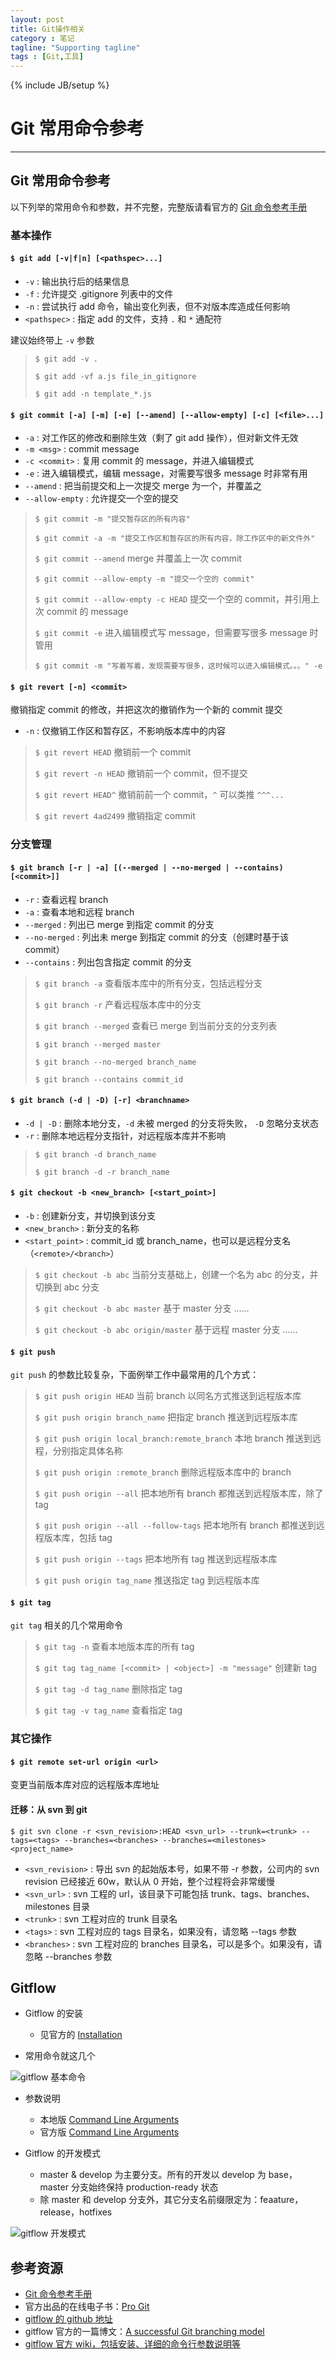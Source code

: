 ```yaml
---
layout: post
title: Git操作相关
category : 笔记
tagline: "Supporting tagline"
tags : [Git,工具]
---
```

{% include JB/setup %}
# Git 常用命令参考
---
## Git 常用命令参考

以下列举的常用命令和参数，并不完整，完整版请看官方的 [Git 命令参考手册](https://git-scm.com/docs)

### 基本操作

#### `$ git add [-v|f|n] [<pathspec>...]`

- `-v`  :  输出执行后的结果信息
- `-f`  :  允许提交 .gitignore 列表中的文件
- `-n`  :  尝试执行 add 命令，输出变化列表，但不对版本库造成任何影响
- `<pathspec>`  :  指定 add 的文件，支持 `.` 和 `*` 通配符

建议始终带上 `-v` 参数
> `$ git add -v .`
>
> `$ git add -vf a.js file_in_gitignore`
>
> `$ git add -n template_*.js`

<!--break-->
#### `$ git commit [-a] [-m] [-e] [--amend] [--allow-empty] [-c] [<file>...]`

- `-a` :  对工作区的修改和删除生效（剩了 git add 操作），但对新文件无效
- `-m <msg>` :  commit message
- `-c <commit>` :  复用 commit 的 message，并进入编辑模式
- `-e` : 进入编辑模式，编辑 message，对需要写很多 message 时非常有用
- `--amend` :  把当前提交和上一次提交 merge 为一个，并覆盖之
- `--allow-empty` :  允许提交一个空的提交

> `$ git commit -m "提交暂存区的所有内容"`
>
> `$ git commit -a -m "提交工作区和暂存区的所有内容，除工作区中的新文件外"`
>
> `$ git commit --amend` merge 并覆盖上一次 commit
>
> `$ git commit --allow-empty -m "提交一个空的 commit"`
>
> `$ git commit --allow-empty -c HEAD`   提交一个空的 commit，并引用上次 commit 的 message
> 
> `$ git commit -e` 进入编辑模式写 message，但需要写很多 message 时管用
>
> `$ git commit -m "写着写着，发现需要写很多，这时候可以进入编辑模式。。。" -e`

#### `$ git revert [-n] <commit>`

撤销指定 commit 的修改，并把这次的撤销作为一个新的 commit 提交

- `-n` :  仅撤销工作区和暂存区，不影响版本库中的内容

> `$ git revert HEAD` 撤销前一个 commit
>
> `$ git revert -n HEAD` 撤销前一个 commit，但不提交
>
> `$ git revert HEAD^` 撤销前前一个 commit，`^` 可以类推 `^^^...`
>
> `$ git revert 4ad2499` 撤销指定 commit


### 分支管理


#### `$ git branch [-r | -a] [(--merged | --no-merged | --contains) [<commit>]]`

- `-r` :  查看远程 branch
- `-a` :  查看本地和远程 branch
- `--merged` :  列出已 merge 到指定 commit 的分支
- `--no-merged` : 列出未 merge 到指定 commit 的分支（创建时基于该 commit）
- `--contains` :  列出包含指定 commit 的分支

> `$ git branch -a` 查看版本库中的所有分支，包括远程分支
>
> `$ git branch -r` 产看远程版本库中的分支
>
> `$ git branch --merged` 查看已 merge 到当前分支的分支列表
>
> `$ git branch --merged master`
>
> `$ git branch --no-merged branch_name`
>
> `$ git branch --contains commit_id`


#### `$ git branch (-d | -D) [-r] <branchname>`

- `-d | -D` : 删除本地分支，`-d` 未被 merged 的分支将失败， `-D` 忽略分支状态
- `-r` : 删除本地远程分支指针，对远程版本库并不影响

> `$ git branch -d branch_name`
>
> `$ git branch -d -r branch_name`


#### `$ git checkout -b <new_branch> [<start_point>]`

- `-b` :  创建新分支，并切换到该分支
- `<new_branch>` :  新分支的名称
- `<start_point>` :  commit_id 或 branch_name，也可以是远程分支名（`<remote>/<branch>`）

> `$ git checkout -b abc` 当前分支基础上，创建一个名为 abc 的分支，并切换到 abc 分支
>
> `$ git checkout -b abc master` 基于 master 分支 ......
>
> `$ git checkout -b abc origin/master` 基于远程 master 分支 ......


#### `$ git push`

`git push` 的参数比较复杂，下面例举工作中最常用的几个方式：

> `$ git push origin HEAD` 当前 branch 以同名方式推送到远程版本库
>
> `$ git push origin branch_name` 把指定 branch 推送到远程版本库
>
> `$ git push origin local_branch:remote_branch` 本地 branch 推送到远程，分别指定具体名称
>
> `$ git push origin :remote_branch` 删除远程版本库中的 branch
>
> `$ git push origin --all` 把本地所有 branch 都推送到远程版本库，除了 tag
>
> `$ git push origin --all --follow-tags` 把本地所有 branch 都推送到远程版本库，包括 tag
>
> `$ git push origin --tags` 把本地所有 tag 推送到远程版本库
>
> `$ git push origin tag_name` 推送指定 tag 到远程版本库


#### `$ git tag`

`git tag` 相关的几个常用命令

> `$ git tag -n` 查看本地版本库的所有 tag
>
> `$ git tag tag_name [<commit> | <object>] -m "message"` 创建新 tag
>
> `$ git tag -d tag_name` 删除指定 tag
>
> `$ git tag -v tag_name` 查看指定 tag


### 其它操作

#### `$ git remote set-url origin <url>`

变更当前版本库对应的远程版本库地址

#### 迁移：从 svn 到 git

```
$ git svn clone -r <svn_revision>:HEAD <svn_url> --trunk=<trunk> --tags=<tags> --branches=<branches> --branches=<milestones> <project_name>
```

- `<svn_revision>` : 导出 svn 的起始版本号，如果不带 -r 参数，公司内的 svn revision 已经接近 60w，默认从 0 开始，整个过程将会非常缓慢
- `<svn_url>` : svn 工程的 url，该目录下可能包括 trunk、tags、branches、milestones 目录
- `<trunk>` : svn 工程对应的 trunk 目录名
- `<tags>` : svn 工程对应的 tags 目录名，如果没有，请忽略 --tags 参数
- `<branches>` : svn 工程对应的 branches 目录名，可以是多个。如果没有，请忽略 --branches 参数


## Gitflow

- Gitflow 的安装
  - 见官方的 [Installation](https://github.com/nvie/gitflow/wiki/Installation)

- 常用命令就这几个

![gitflow 基本命令](/image/git-flow-commands.png)

- 参数说明
  - 本地版 [Command Line Arguments](./gitflow_command_line_arguments.md)
  - 官方版 [Command Line Arguments](https://github.com/nvie/gitflow/wiki/Command-Line-Arguments)

- Gitflow 的开发模式
  - master & develop 为主要分支。所有的开发以 develop 为 base，master 分支始终保持 production-ready 状态
  - 除 master 和 develop 分支外，其它分支名前缀限定为：feaature，release，hotfixes

![gitflow 开发模式](/image/gitflow-dev-model.png)


## 参考资源

- [Git 命令参考手册](https://git-scm.com/docs)
- 官方出品的在线电子书：[Pro Git](https://git-scm.com/book/zh/v1)
- [gitflow 的 github 地址](https://github.com/nvie/gitflow)
- gitflow 官方的一篇博文：[A successful Git branching model](http://nvie.com/posts/a-successful-git-branching-model/)
- [gitflow 官方 wiki，包括安装、详细的命令行参数说明等](https://github.com/nvie/gitflow/wiki)
